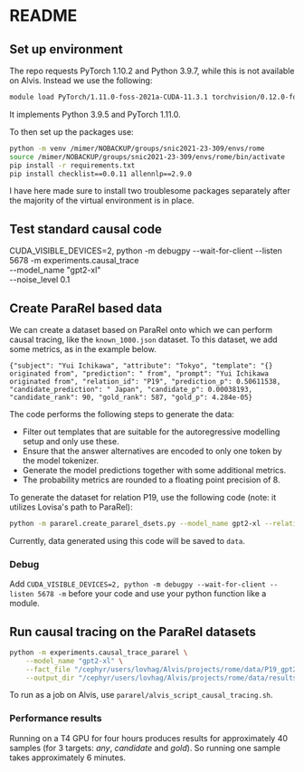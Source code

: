 # README

## Set up environment

The repo requests PyTorch 1.10.2 and Python 3.9.7, while this is not available on Alvis. Instead we use the following:
```bash
module load PyTorch/1.11.0-foss-2021a-CUDA-11.3.1 torchvision/0.12.0-foss-2021a-PyTorch-1.11.0-CUDA-11.3.1
```

It implements Python 3.9.5 and PyTorch 1.11.0.

To then set up the packages use:

``` bash
python -m venv /mimer/NOBACKUP/groups/snic2021-23-309/envs/rome
source /mimer/NOBACKUP/groups/snic2021-23-309/envs/rome/bin/activate
pip install -r requirements.txt
pip install checklist==0.0.11 allennlp==2.9.0
```

I have here made sure to install two troublesome packages separately after the majority of the virtual environment is in place.  

## Test standard causal code

CUDA_VISIBLE_DEVICES=2, python -m debugpy --wait-for-client --listen 5678 -m experiments.causal_trace \
    --model_name "gpt2-xl" \
    --noise_level 0.1

## Create ParaRel based data

We can create a dataset based on ParaRel onto which we can perform causal tracing, like the `known_1000.json` dataset. To this dataset, we add some metrics, as in the example below. 

```
{"subject": "Yui Ichikawa", "attribute": "Tokyo", "template": "{} originated from", "prediction": " from", "prompt": "Yui Ichikawa originated from", "relation_id": "P19", "prediction_p": 0.50611538, "candidate_prediction": " Japan", "candidate_p": 0.00038193, "candidate_rank": 90, "gold_rank": 587, "gold_p": 4.284e-05}
```

The code performs the following steps to generate the data:
- Filter out templates that are suitable for the autoregressive modelling setup and only use these.
- Ensure that the answer alternatives are encoded to only one token by the model tokenizer.
- Generate the model predictions together with some additional metrics.
- The probability metrics are rounded to a floating point precision of 8.

To generate the dataset for relation P19, use the following code (note: it utilizes Lovisa's path to ParaRel):

```bash
python -m pararel.create_pararel_dsets.py --model_name gpt2-xl --relation P19 --output_folder data --pararel_data_path "/cephyr/users/lovhag/Alvis/projects/pararel/data/all_n1_atlas_no_space"
```

Currently, data generated using this code will be saved to `data`.

### Debug

Add `CUDA_VISIBLE_DEVICES=2, python -m debugpy --wait-for-client --listen 5678 -m` before your code and use your python function like a module.


## Run causal tracing on the ParaRel datasets

```bash
python -m experiments.causal_trace_pararel \
    --model_name "gpt2-xl" \
    --fact_file "/cephyr/users/lovhag/Alvis/projects/rome/data/P19_gpt2_xl_preds.jsonl" \
    --output_dir "/cephyr/users/lovhag/Alvis/projects/rome/data/results/gpt2-xl/causal_trace_pararel"
```

To run as a job on Alvis, use `pararel/alvis_script_causal_tracing.sh`.

### Performance results

Running on a T4 GPU for four hours produces results for approximately 40 samples (for 3 targets: _any_, _candidate_ and _gold_). So running one sample takes approximately 6 minutes.
